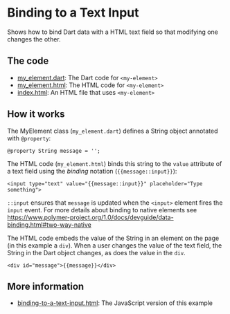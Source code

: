 # Binding to a Text Input

Shows how to bind Dart data with a HTML text field
so that modifying one changes the other.

## The code

* [my_element.dart](https://github.com/dart-lang/polymer-dart-snippets/blob/master/web/forms/binding_to_a_text_input/my_element.dart): 
  The Dart code for `<my-element>`
* [my_element.html](https://github.com/dart-lang/polymer-dart-snippets/blob/master/web/forms/binding_to_a_text_input/my_element.html): 
  The HTML code for `<my-element>`
* [index.html](https://github.com/dart-lang/polymer-dart-snippets/blob/master/web/forms/binding_to_a_text_input/index.html):
  An HTML file that uses `<my-element>`

## How it works

The MyElement class (`my_element.dart`) defines a String object
annotated with `@property`:

    @property String message = '';

The HTML code (`my_element.html`) binds this string
to the `value` attribute of a text field
using the _binding_ notation (`{{message::input}}`):

    <input type="text" value="{{message::input}}" placeholder="Type something">

`::input` ensures that `message` is updated when the `<input>` element fires the
`input` event. For more details about binding to native elements see 
https://www.polymer-project.org/1.0/docs/devguide/data-binding.html#two-way-native

The HTML code embeds the value of the String in an element on the page
(in this example a `div`).
When a user changes the value of the text field, the String in
the Dart object changes, as does the value in the `div`.

    <div id="message">{{message}}</div>

## More information

* [binding-to-a-text-input.html](https://github.com/PolymerLabs/polymer-snippets/blob/f5651613ea5db9c2e50a2f4df8f27c64c07755db/snippets/forms/binding-to-a-text-input.html):
  The JavaScript version of this example
